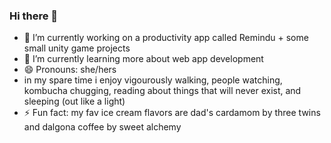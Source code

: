 ### Hi there 👋
- 🔭 I’m currently working on a productivity app called Remindu + some small unity game projects
- 🌱 I’m currently learning more about web app development
- 😄 Pronouns: she/hers
- in my spare time i enjoy vigourously walking, people watching, kombucha chugging, reading about things that will never exist, and sleeping (out like a light)
- ⚡ Fun fact: my fav ice cream flavors are dad's cardamom by three twins and dalgona coffee by sweet alchemy
